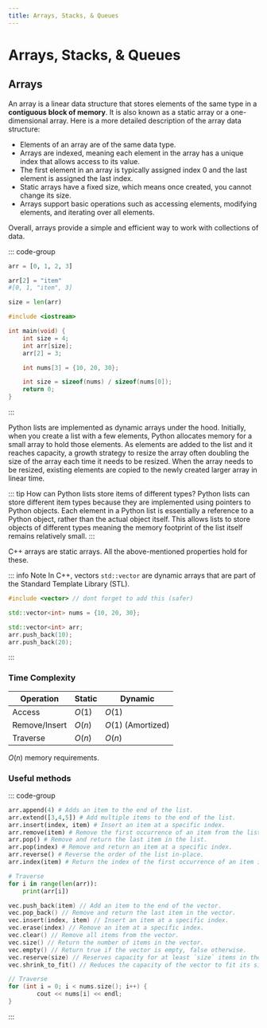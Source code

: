 ```yaml
---
title: Arrays, Stacks, & Queues
---
```


# Arrays, Stacks, & Queues

## Arrays

An array is a linear data structure that stores elements of the same type in a **contiguous block of memory**. It is also known as a static array or a one-dimensional array. Here is a more detailed description of the array data structure:

- Elements of an array are of the same data type.
- Arrays are indexed, meaning each element in the array has a unique index that allows access to its value.
- The first element in an array is typically assigned index 0 and the last element is assigned the last index.
- Static arrays have a fixed size, which means once created, you cannot change its size.
- Arrays support basic operations such as accessing elements, modifying elements, and iterating over all elements.

Overall, arrays provide a simple and efficient way to work with collections of data.

::: code-group

```py [Python]
arr = [0, 1, 2, 3]

arr[2] = "item"
#[0, 1, "item", 3]

size = len(arr)
```

```c++ [C++]
#include <iostream>

int main(void) {
    int size = 4;
    int arr[size];
    arr[2] = 3;

    int nums[3] = {10, 20, 30};

    int size = sizeof(nums) / sizeof(nums[0]);
    return 0;
}
```

:::

Python lists are implemented as dynamic arrays under the hood. Initially, when you create a list with a few elements, Python allocates memory for a small array to hold those elements. As elements are added to the list and it reaches capacity, a growth strategy to resize the array often doubling the size of the array each time it needs to be resized. When the array needs to be resized, existing elements are copied to the newly created larger array in linear time.

::: tip How can Python lists store items of different types?
Python lists can store different item types because they are implemented using pointers to Python objects. Each element in a Python list is essentially a reference to a Python object, rather than the actual object itself. This allows lists to store objects of different types meaning the memory footprint of the list itself remains relatively small.
:::

C++ arrays are static arrays. All the above-mentioned properties hold for these.

::: info Note
In C++, vectors `std::vector` are dynamic arrays that are part of the Standard Template Library (STL).

```c++ [C++]
#include <vector> // dont forget to add this (safer)

std::vector<int> nums = {10, 20, 30};

std::vector<int> arr;
arr.push_back(10);
arr.push_back(20);
```

:::

### Time Complexity

| Operation     | Static | Dynamic            |
| ------------- | ------ | ------------------ |
| Access        | $O(1)$ | $O(1)$             |
| Remove/Insert | $O(n)$ | $O(1)$ (Amortized) |
| Traverse      | $O(n)$ | $O(n)$             |

$O(n)$ memory requirements.

### Useful methods

::: code-group

```python [Python lists]
arr.append(4) # Adds an item to the end of the list.
arr.extend([3,4,5]) # Add multiple items to the end of the list.
arr.insert(index, item) # Insert an item at a specific index.
arr.remove(item) # Remove the first occurrence of an item from the list.
arr.pop() # Remove and return the last item in the list.
arr.pop(index) # Remove and return an item at a specific index.
arr.reverse() # Reverse the order of the list in-place.
arr.index(item) # Return the index of the first occurrence of an item in the list.

# Traverse
for i in range(len(arr)):
    print(arr[i])
```

```cpp [C++ vectors]
vec.push_back(item) // Add an item to the end of the vector.
vec.pop_back() // Remove and return the last item in the vector.
vec.insert(index, item) // Insert an item at a specific index.
vec.erase(index) // Remove an item at a specific index.
vec.clear() // Remove all items from the vector.
vec.size() // Return the number of items in the vector.
vec.empty() // Return true if the vector is empty, false otherwise.
vec.reserve(size) // Reserves capacity for at least `size` items in the vector.
vec.shrink_to_fit() // Reduces the capacity of the vector to fit its size.

// Traverse
for (int i = 0; i < nums.size(); i++) {
        cout << nums[i] << endl;
}
```

:::
